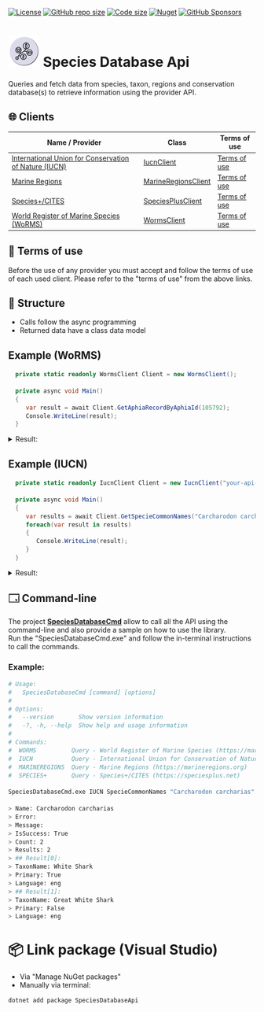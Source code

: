 [![License](https://img.shields.io/github/license/sn4k3/SpeciesDatabaseApi?style=for-the-badge)](https://github.com/sn4k3/SpeciesDatabaseApi/blob/master/LICENSE.txt)
[![GitHub repo size](https://img.shields.io/github/repo-size/sn4k3/SpeciesDatabaseApi?style=for-the-badge)](#)
[![Code size](https://img.shields.io/github/languages/code-size/sn4k3/SpeciesDatabaseApi?style=for-the-badge)](#)
[![Nuget](https://img.shields.io/nuget/v/SpeciesDatabaseApi?style=for-the-badge)](https://www.nuget.org/packages/SpeciesDatabaseApi)
[![GitHub Sponsors](https://img.shields.io/github/sponsors/sn4k3?color=red&style=for-the-badge)](https://github.com/sponsors/sn4k3)
<!--[![Downloads](https://img.shields.io/github/downloads/sn4k3/SpeciesDatabaseApi/total?style=for-the-badge)](https://github.com/sn4k3/SpeciesDatabaseApi/releases)!-->



# <img src="https://raw.githubusercontent.com/sn4k3/SpeciesDatabaseApi/master/icon.png" width='64'> Species Database Api 

Queries and fetch data from species, taxon, regions and conservation database(s) to retrieve information using the provider API.

## 🌐 Clients

| Name / Provider                                                           | Class                                                                                                                                  | Terms of use                                                  |
| ------------------------------------------------------------------------- | -------------------------------------------------------------------------------------------------------------------------------------- | ------------------------------------------------------------- | 
| [International Union for Conservation of Nature (IUCN)](https://iucn.org) | [IucnClient](https://github.com/sn4k3/SpeciesDatabaseApi/blob/master/SpeciesDatabaseApi/Iucn/IucnClient.cs)                            | [Terms of use](http://apiv3.iucnredlist.org/about) |
| [Marine Regions](https://marineregions.org)                               | [MarineRegionsClient](https://github.com/sn4k3/SpeciesDatabaseApi/blob/master/SpeciesDatabaseApi/MarineRegions/MarineRegionsClient.cs) | [Terms of use](https://marineregions.org/disclaimer.php) |
| [Species+/CITES](https://speciesplus.net)                                 | [SpeciesPlusClient](https://github.com/sn4k3/SpeciesDatabaseApi/blob/master/SpeciesDatabaseApi/SpeciesPlus/SpeciesPlusClient.cs)       | [Terms of use](https://speciesplus.net/terms-of-use) |
| [World Register of Marine Species (WoRMS)](https://marinespecies.org)     | [WormsClient](https://github.com/sn4k3/SpeciesDatabaseApi/blob/master/SpeciesDatabaseApi/MarineSpecies/WormsClient.cs)                 | [Terms of use](https://marinespecies.org/about.php#terms) |

## 🤝 Terms of use

Before the use of any provider you must accept and follow the terms of use of each used client. 
Please refer to the "terms of use" from the above links.  

## 🧬 Structure

- Calls follow the async programming
- Returned data have a class data model

## Example (WoRMS)

```C#
  private static readonly WormsClient Client = new WormsClient();

  private async void Main()
  {
     var result = await Client.GetAphiaRecordByAphiaId(105792);
     Console.WriteLine(result);
  }
```

<details>
  <summary>Result:</summary>

```text
AphiaId: 105792  
Url: https://marinespecies.org/aphia.php?p=taxdetails&id=105792  
ScientificName: Carcharhinus leucas  
Authority: (Müller & Henle 1839)  
TaxonRankId: 220  
Rank: Species  
Status: accepted  
UnacceptReason:  
ValidAphiaID: 105792  
ValidName: Carcharhinus leucas  
ValidAuthority: (Müller & Henle 1839)  
ParentNameUsageId: 105719  
Kingdom: Animalia  
Phylum: Chordata  
Class: Elasmobranchii  
Order: Carcharhiniformes  
Family: Carcharhinidae  
Genus: Carcharhinus  
Citation: Froese R. and D. Pauly. Editors. (2023). FishBase. Carcharhinus leucas (Müller & Henle 1839). Accessed through: World Register of Marine Species at: https://marinespecies.org/aphia.php?p=taxdetails&id=105792 on 2023-08-09  
lsId: urn:lsid:marinespecies.org:taxname:105792  
IsMarine: 1  
IsBrackish: 1  
IsFreshwater: 1  
IsTerrestrial: 0  
IsExtinct:  
MatchType: Exact  
Modified: 15/01/2008 17:27:08  
```
</details>


## Example (IUCN)

```C#
  private static readonly IucnClient Client = new IucnClient("your-api-key");

  private async void Main()
  {
     var results = await Client.GetSpecieCommonNames("Carcharodon carcharias");
     foreach(var result in results)
     {
        Console.WriteLine(result);
     }
  }
```

<details>
  <summary>Result:</summary>

```text
TaxonName: White Shark, Primary: True, Language: eng
TaxonName: Great White Shark, Primary: False, Language: eng
```
</details>

## 🗔 Command-line

The project **[SpeciesDatabaseCmd](https://github.com/sn4k3/SpeciesDatabaseApi/tree/master/SpeciesDatabaseCmd)** allow to call all the API using the command-line and also provide a sample on how to use the library.  
Run the "SpeciesDatabaseCmd.exe" and follow the in-terminal instructions to call the commands.

### Example: 

```bash
# Usage:
#   SpeciesDatabaseCmd [command] [options]
# 
# Options:
#   --version       Show version information
#   -?, -h, --help  Show help and usage information
# 
# Commands:
#  WORMS          Query - World Register of Marine Species (https://marinespecies.org)
#  IUCN           Query - International Union for Conservation of Nature (http://iucnredlist.org)
#  MARINEREGIONS  Query - Marine Regions (https://marineregions.org)
#  SPECIES+       Query - Species+/CITES (https://speciesplus.net)

SpeciesDatabaseCmd.exe IUCN SpecieCommonNames "Carcharodon carcharias"

> Name: Carcharodon carcharias
> Error:
> Message:
> IsSuccess: True
> Count: 2
> Results: 2
> ## Result[0]:
> TaxonName: White Shark
> Primary: True
> Language: eng
> ## Result[1]:
> TaxonName: Great White Shark
> Primary: False
> Language: eng
```


# 📦 Link package (Visual Studio)

- Via "Manage NuGet packages"
- Manually via terminal:
```powershell
dotnet add package SpeciesDatabaseApi
```

